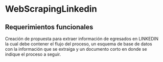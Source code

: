 # WebScrapingLinkedin

## Requerimientos funcionales

Creación de propuesta para extraer información de egresados en LINKEDIN la cual debe contener el flujo del proceso, un esquema de base de datos con la información que se extraiga y un documento corto en donde se indique el proceso a seguir. 

